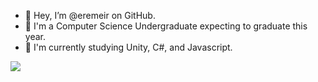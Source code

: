 - 👋 Hey, I’m @eremeir on GitHub.
- 🏫 I'm a Computer Science Undergraduate expecting to graduate this year.
- 🌱 I'm currently studying Unity, C#, and Javascript.


![](https://komarev.com/ghpvc/?username=eremeir&style=flat&label=Profile+Views)
